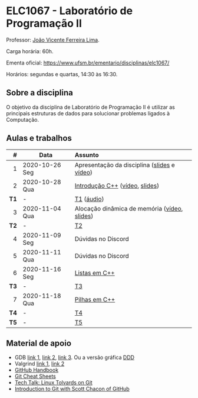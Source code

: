 # ELC1067 - Laboratório de Programação II

Professor: [João Vicente Ferreira Lima](http://www.inf.ufsm.br/~jvlima).

Carga horária: 60h.

Ementa oficial: https://www.ufsm.br/ementario/disciplinas/elc1067/

Horários: segundas e quartas, 14:30 às 16:30.

## Sobre a disciplina

O objetivo da disciplina de Laboratório de Programação II é utilizar as principais estruturas de dados para solucionar problemas ligados à Computação.

## Aulas e trabalhos

|  # | Data             | Assunto          |
|---:|------------------|:-----------------|
|  1 | 2020-10-26 Seg   | Apresentação da disciplina ([slides](https://docs.google.com/presentation/d/1T4CeuY7qa9fxft_rojUq_8HISEPvTGEuuu9iv91vtGo/edit?usp=sharing) e [vídeo](https://youtu.be/cUiFPopsXR4))   |
|  2 | 2020-10-28 Qua   | [Introdução C++](./aulas/introducao_cxx) ([vídeo](https://youtu.be/pB-MdBKNpNo), [slides](./aulas/02_intro_cxx/02_intro_cxx.pdf))  |
|  **T1** | -               |  [T1](./trabalhos/T1) ([áudio](https://drive.google.com/file/d/19vJ1Ing68fJppxROfKU6oYhSKFe56pYK/view?usp=sharing)) |
|  3 | 2020-11-04 Qua   |  Alocação dinâmica de memória ([vídeo](https://youtu.be/KxvOkY4ipII), [slides](./aulas/03_memoria/03_memoria.pdf))  |
|  **T2** |  -  |  [T2](./trabalhos/T2)  |
|  4 | 2020-11-09 Seg   |  Dúvidas no Discord |
|  5 | 2020-11-11 Qua   |  Dúvidas no Discord |
|  6 | 2020-11-16 Seg   |  [Listas em C++](./aulas/06_listas) |
|  **T3** |  -  |  [T3](./trabalhos/T3)  |
|  7 | 2020-11-18 Qua   |  [Pilhas em C++](./aulas/07_pilhas) |
|  **T4** |  -  |  [T4](./trabalhos/T4) |
|  **T5** |  -  |  [T5](./trabalhos/T5) |



## Material de apoio

- GDB [link 1](http://www.cs.umd.edu/~srhuang/teaching/cmsc212/gdb-tutorial-handout.pdf), [link 2](https://www.cs.cmu.edu/~gilpin/tutorial/), [link 3](http://www.lrc.ic.unicamp.br/~luciano/courses/mc202-2s2009/tutorial_gdb.txt). Ou a versão gráfica [DDD](https://www.gnu.org/software/ddd/)
- Valgrind [link 1](http://valgrind.org/docs/manual/quick-start.html), [link 2](https://web.stanford.edu/class/cs107/guide_valgrind.html)
- [GitHub Handbook](https://guides.github.com/introduction/git-handbook/)
- [Git Cheat Sheets](https://github.github.com/training-kit/)
- [Tech Talk: Linux Tolvards on Git](http://youtu.be/4XpnKHJAok8)
- [Introduction to Git with Scott Chacon of GitHub](https://youtu.be/ZDR433b0HJY)

